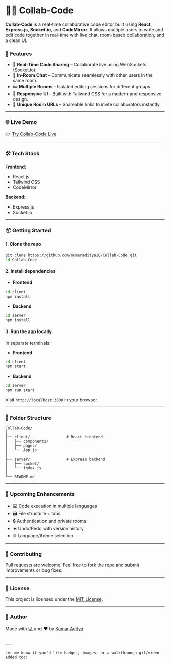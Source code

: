 # 🧑‍💻 Collab-Code

**Collab-Code** is a real-time collaborative code editor built using **React**, **Express.js**, **Socket.io**, and **CodeMirror**. It allows multiple users to write and edit code together in real-time with live chat, room-based collaboration, and a clean UI.

### 🚀 Features

- 🔄 **Real-Time Code Sharing** – Collaborate live using WebSockets (Socket.io).
- 💬 **In-Room Chat** – Communicate seamlessly with other users in the same room.
- 🛏️ **Multiple Rooms** – Isolated editing sessions for different groups.
- 🎨 **Responsive UI** – Built with Tailwind CSS for a modern and responsive design.
- 🔗 **Unique Room URLs** – Shareable links to invite collaborators instantly.

---

### 🌐 Live Demo

👉 [Try Collab-Code Live](https://collab-code-lemon.vercel.app/)

---

### 🛠️ Tech Stack

**Frontend:**
- React.js
- Tailwind CSS
- CodeMirror

**Backend:**
- Express.js
- Socket.io

---

### 📦 Getting Started

#### 1. Clone the repo

```bash
git clone https://github.com/Kumaraditya18/Collab-Code.git
cd Collab-Code
```

#### 2. Install dependencies

- **Frontend**

```bash
cd client
npm install
```

- **Backend**

```bash
cd server
npm install
```

#### 3. Run the app locally

In separate terminals:

- **Frontend**

```bash
cd client
npm start
```

- **Backend**

```bash
cd server
npm run start
```

Visit `http://localhost:3000` in your browser.

---

### 📁 Folder Structure

```
Collab-Code/
│
├── client/                # React frontend
│   ├── components/
│   ├── pages/
│   └── App.js
│
├── server/                # Express backend
│   ├── socket/
│   └── index.js
│
└── README.md
```

---

### 🔮 Upcoming Enhancements

- 💻 Code execution in multiple languages
- 🗃️ File structure + tabs
- 🔒 Authentication and private rooms
- ⏪ Undo/Redo with version history
- 🌐 Language/theme selection

---

### 🤝 Contributing

Pull requests are welcome! Feel free to fork the repo and submit improvements or bug fixes.

---

### 📄 License

This project is licensed under the [MIT License](LICENSE).

---

### 👤 Author

Made with 💻 and ❤️ by [Kumar Aditya](https://github.com/Kumaraditya18)
```

---

Let me know if you'd like badges, images, or a walkthrough gif/video added too!
